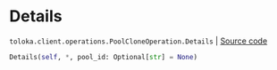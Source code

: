 # Details
`toloka.client.operations.PoolCloneOperation.Details` | [Source code](https://github.com/Toloka/toloka-kit/blob/v1.1.1/src/client/operations.py#L166)

```python
Details(self, *, pool_id: Optional[str] = None)
```


